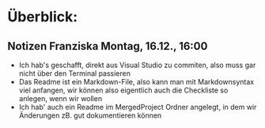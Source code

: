 # Überblick:

## Notizen Franziska Montag, 16.12., 16:00

- Ich hab's geschafft, direkt aus Visual Studio zu commiten, also muss gar nicht über den Terminal passieren
- Das Readme ist ein Markdown-File, also kann man mit Markdownsyntax viel anfangen, wir können also eigentlich auch die Checkliste so anlegen, wenn wir wollen
- Ich hab' auch ein Readme im MergedProject Ordner angelegt, in dem wir Änderungen zB. gut dokumentieren können
